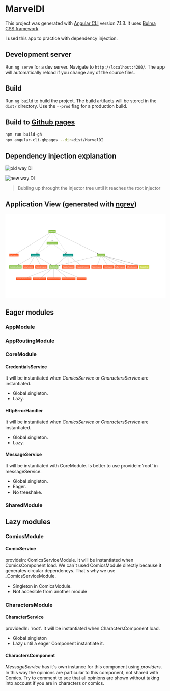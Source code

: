 # MarvelDI

This project was generated with [Angular CLI](https://github.com/angular/angular-cli) version 7.1.3.
It uses [Bulma CSS framework](https://bulma.io/).

I used this app to practice with dependency injection.

## Development server

Run `ng serve` for a dev server. Navigate to `http://localhost:4200/`. The app will automatically reload if you change any of the source files.

## Build

Run `ng build` to build the project. The build artifacts will be stored in the `dist/` directory. Use the `--prod` flag for a production build.

## Build to [Github pages](https://pedrojesusromeroortega.github.io/MarvelDI)

```bash
npm run build-gh
npx angular-cli-ghpages --dir=dist/MarvelDI
```

## Dependency injection explanation

![old way DI](https://g.gravizo.com/source/svg?https://raw.githubusercontent.com/PedroJesusRomeroOrtega/MarvelDI/master/docs/diagrams/old-way-DI.plantuml)

![new way DI](https://g.gravizo.com/source/svg?https://raw.githubusercontent.com/PedroJesusRomeroOrtega/MarvelDI/master/docs/diagrams/new-way-DI.plantuml)

> Bubling up throught the injector tree until it reaches the root injector

## Application View (generated with [ngrev](https://github.com/mgechev/ngrev))

![ngrev image](docs/images/application-view.png)

## Eager modules

### AppModule

### AppRoutingModule

### CoreModule

#### CredentialsService

It will be instantiated when _ComicsService_ or _CharactersService_ are instantiated.

- Global singleton.
- Lazy.

#### HttpErrorHandler

It will be instantiated when _ComicsService_ or _CharactersService_ are instantiated.

- Global singleton.
- Lazy.

#### MessageService

It will be instantiated with CoreModule.
Is better to use providein:'root' in messageService.

- Global singleton.
- Eager.
- No treeshake.

### SharedModule

## Lazy modules

### ComicsModule

#### ComicService

provideIn: ComicsServiceModule.
It will be instantiated when ComicsComponent load.
We can´t used ComicsModule directly because it generates circular dependencys. That´s why we use \_ComicsServiceModule.

- Singleton in ComicsModule.
- Not accesible from another module

### CharactersModule

#### CharacterService

providedIn: 'root'.
It will be instantiated when CharactersComponent load.

- Global singleton
- Lazy until a eager Component instantiate it.

#### CharactersComponent

_MessageService_ has it´s own instance for this component using _providers_.
In this way the opinions are particular to this component, not shared with Comics.
Try to comment to see that all opinions are shown without taking into account if you are in characters or comics.
